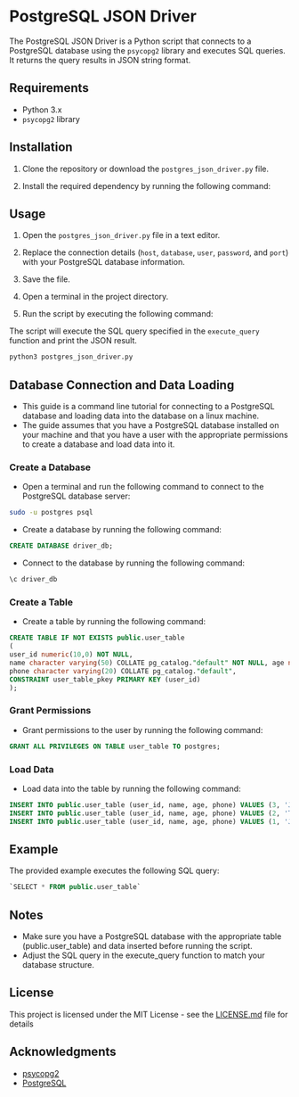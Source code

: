 # PostgreSQL JSON Driver

The PostgreSQL JSON Driver is a Python script that connects to a PostgreSQL database using the `psycopg2` library and executes SQL queries. It returns the query results in JSON string format.

## Requirements

- Python 3.x
- `psycopg2` library

## Installation

1. Clone the repository or download the `postgres_json_driver.py` file.

2. Install the required dependency by running the following command:


## Usage

1. Open the `postgres_json_driver.py` file in a text editor.

2. Replace the connection details (`host`, `database`, `user`, `password`, and `port`) with your PostgreSQL database information.

3. Save the file.

4. Open a terminal in the project directory.

5. Run the script by executing the following command:

The script will execute the SQL query specified in the `execute_query` function and print the JSON result.

```bash
python3 postgres_json_driver.py
```

## Database Connection and Data Loading
- This guide is a command line tutorial for connecting to a PostgreSQL database and loading data into the database on a linux machine.
- The guide assumes that you have a PostgreSQL database installed on your machine and that you have a user with the appropriate permissions to create a database and load data into it.

### Create a Database
- Open a terminal and run the following command to connect to the PostgreSQL database server:
```bash
sudo -u postgres psql
```

- Create a database by running the following command:
```sql
CREATE DATABASE driver_db;
```

- Connect to the database by running the following command:
```sql
\c driver_db
```

### Create a Table
- Create a table by running the following command:
```sql
CREATE TABLE IF NOT EXISTS public.user_table
(
user_id numeric(10,0) NOT NULL,
name character varying(50) COLLATE pg_catalog."default" NOT NULL, age numeric(3,0) NOT NULL,
phone character varying(20) COLLATE pg_catalog."default",
CONSTRAINT user_table_pkey PRIMARY KEY (user_id)
);
```

### Grant Permissions
- Grant permissions to the user by running the following command:
```sql
GRANT ALL PRIVILEGES ON TABLE user_table TO postgres;
```

### Load Data
- Load data into the table by running the following command:
```sql
INSERT INTO public.user_table (user_id, name, age, phone) VALUES (3, 'Jenny', 34, NULL);
INSERT INTO public.user_table (user_id, name, age, phone) VALUES (2, 'Tom', 29, '1-800-123-1234');
INSERT INTO public.user_table (user_id, name, age, phone) VALUES (1, 'John', 28, NULL);
```



## Example

The provided example executes the following SQL query:
```sql
`SELECT * FROM public.user_table`

```

## Notes
- Make sure you have a PostgreSQL database with the appropriate table (public.user_table) and data inserted before running the script.
- Adjust the SQL query in the execute_query function to match your database structure.

## License

This project is licensed under the MIT License - see the [LICENSE.md](LICENSE.md) file for details

## Acknowledgments

- [psycopg2](https://pypi.org/project/psycopg2/)
- [PostgreSQL](https://www.postgresql.org/)

